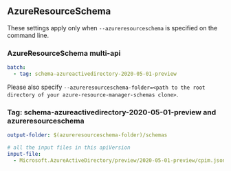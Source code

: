 ## AzureResourceSchema

These settings apply only when `--azureresourceschema` is specified on the command line.

### AzureResourceSchema multi-api

``` yaml $(azureresourceschema) && $(multiapi)
batch:
  - tag: schema-azureactivedirectory-2020-05-01-preview

```

Please also specify `--azureresourceschema-folder=<path to the root directory of your azure-resource-manager-schemas clone>`.

### Tag: schema-azureactivedirectory-2020-05-01-preview and azureresourceschema

``` yaml $(tag) == 'schema-azureactivedirectory-2020-05-01-preview' && $(azureresourceschema)
output-folder: $(azureresourceschema-folder)/schemas

# all the input files in this apiVersion
input-file:
  - Microsoft.AzureActiveDirectory/preview/2020-05-01-preview/cpim.json

```

